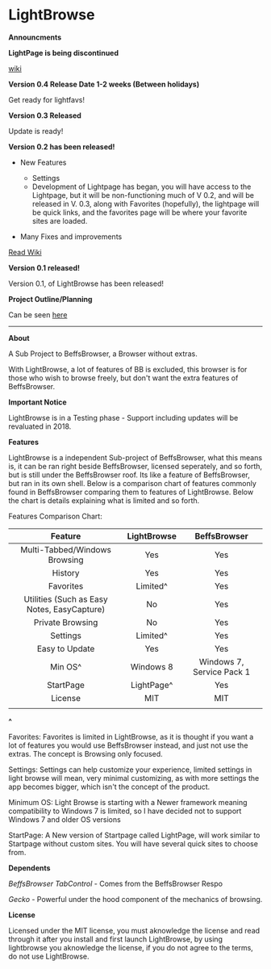 # LightBrowse

**Announcments**

**LightPage is being discontinued**

[wiki](https://github.com/jdc20181/LightBrowse/wiki/LightPage:-Discontinued)

**Version 0.4 Release Date 1-2 weeks (Between holidays)**

Get ready for lightfavs!


**Version 0.3 Released**

Update is ready!

**Version 0.2 has been released!**




- New Features
  - Settings
  - Development of Lightpage has began, you will have access to the Lightpage, but it will be non-functioning much of V 0.2, and will be released in V. 0.3, along with Favorites (hopefully), the lightpage will be quick links, and the favorites page will be where your favorite sites are loaded. 

- Many Fixes and improvements



[Read Wiki](https://github.com/jdc20181/LightBrowse/wiki/Version-0.2)

**Version 0.1 released!**

Version 0.1, of LightBrowse has been released!


**Project Outline/Planning**

Can be seen [here](https://github.com/jdc20181/LightBrowse/wiki/Beta-Period-Releases---After-Beta-Releases)




___________________________________________________________________


**About**



A Sub Project to BeffsBrowser, a Browser without extras. 

With LightBrowse, a lot of features of BB is excluded, this browser is for those who wish to browse freely, but don't want the extra features of BeffsBrowser.

**Important Notice**

LightBrowse is in a Testing phase - Support including updates will be revaluated in 2018. 


**Features**

LightBrowse is a independent Sub-project of BeffsBrowser, what this means is, it can be ran right beside BeffsBrowser, licensed seperately, and so forth, but is still under the BeffsBrowser roof. Its like a feature of BeffsBrowser, but ran in its own shell. Below
is a comparison chart of features commonly found in BeffsBrowser comparing them to features of LightBrowse. Below the chart is details explaining what is limited and so forth. 

Features Comparison Chart:

|                   Feature                   | LightBrowse |        BeffsBrowser       |
|:-------------------------------------------:|:-----------:|:-------------------------:|
|        Multi-Tabbed/Windows Browsing        |     Yes     |            Yes            |
|                   History                   |     Yes     |            Yes            |
|                  Favorites                  |   Limited^   |            Yes            |
| Utilities (Such as Easy Notes, EasyCapture) |      No     |            Yes            |
|               Private Browsing              |      No     |            Yes            |
|                   Settings                  |   Limited^  |            Yes            |
|                Easy to Update               |     Yes     |            Yes            |
|                    Min OS^             |  Windows 8  | Windows 7, Service Pack 1 |
|                  StartPage                  |  LightPage^ |            Yes            |
|                   License                   |     MIT     |            MIT            |
|                                             |             |                           |


**^**

Favorites: Favorites is limited in LightBrowse, as it is thought if you want a lot of features you would use BeffsBrowser instead, and just not use 
the extras. The concept is Browsing only focused. 

Settings: Settings can help customize your experience, limited settings in light browse will mean, very minimal customizing, as with more settings
the app becomes bigger, which isn't the concept of the product. 

Minimum OS: Light Browse is starting with a Newer framework meaning compatibility to Windows 7 is limited, so I have decided not to support Windows 7 and older OS versions

StartPage: A New version of Startpage called LightPage, will work similar to Startpage without custom sites. You will have several quick sites to choose from. 




**Dependents**

*BeffsBrowser TabControl* - Comes from the BeffsBrowser Respo

*Gecko* - Powerful under the hood component of the mechanics of browsing.

**License**

Licensed under the MIT license, you must aknowledge the license and read through it after you install and first launch LightBrowse, by using lightbrowse you aknowledge the license, if you do not agree to the terms, do not use LightBrowse. 

